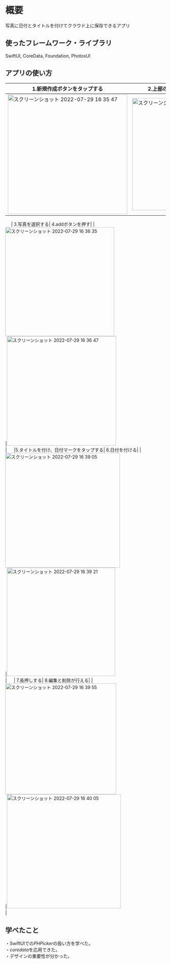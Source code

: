 # 概要
写真に日付とタイトルを付けてクラウド上に保存できるアプリ

## 使ったフレームワーク・ライブラリ<br>
SwiftUI, CoreData, Foundation, PhotosUI<br>

## アプリの使い方<br>
| 1.新規作成ボタンをタップする|  2.上部のカメラマークをタップする|
|---|---|
|<img width="375" alt="スクリーンショット 2022-07-29 16 35 47" src="https://user-images.githubusercontent.com/106091028/181709729-32366d80-0188-45b2-a454-2ab31f39f4ff.png"><br>|<img width="352" alt="スクリーンショット 2022-07-29 16 36 21" src="https://user-images.githubusercontent.com/106091028/181709801-dabecc87-54eb-4a4e-8cc8-76a743c7806b.png"><br>|
　
| 3.写真を選択する|  4.addボタンを押す|
|<img width="342" alt="スクリーンショット 2022-07-29 16 36 35" src="https://user-images.githubusercontent.com/106091028/181709849-e7e1889d-c07a-4381-b935-a16d5fe7b7ae.png"><br>|<img width="343" alt="スクリーンショット 2022-07-29 16 36 47" src="https://user-images.githubusercontent.com/106091028/181709902-869cb88e-eb81-4115-934e-fda619fb0be8.png"><br>|
　
|5.タイトルを付け、日付マークをタップする|  6.日付を付ける|
|<img width="360" alt="スクリーンショット 2022-07-29 16 39 05" src="https://user-images.githubusercontent.com/106091028/181709925-dbc5fb0d-fc8d-448b-a42b-346d28fbf715.png"><br>|<img width="340" alt="スクリーンショット 2022-07-29 16 39 21" src="https://user-images.githubusercontent.com/106091028/181709954-00fc6d9f-3919-446a-b649-1f039493c45b.png"><br>|
　
| 7.長押しする|  8.編集と削除が行える|
|<img width="348" alt="スクリーンショット 2022-07-29 16 39 55" src="https://user-images.githubusercontent.com/106091028/181709995-94c1190f-184e-4564-9b3b-58102016a4a9.png"><br>|<img width="358" alt="スクリーンショット 2022-07-29 16 40 05" src="https://user-images.githubusercontent.com/106091028/181710029-7c08e5d5-412f-4663-88e7-ae938215de8a.png"><br>|
　



## 学べたこと<br>
・SwiftUIでの*PHPicker*の扱い方を学べた。<br>
・*coredata*を応用できた。<br>
・デザインの重要性が分かった。<br>
